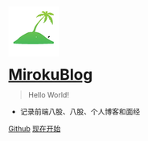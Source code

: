 ![logo](./img/logo.png)

<a href="#README" style="font-size:30px; font-weight:700;">MirokuBlog</a>

> Hello World!

* 记录前端八股、八股、个人博客和面经


<a href="https://github.com/huangyulie/MirokuBlogs">Github</a>
<a href="#README">现在开始</a>